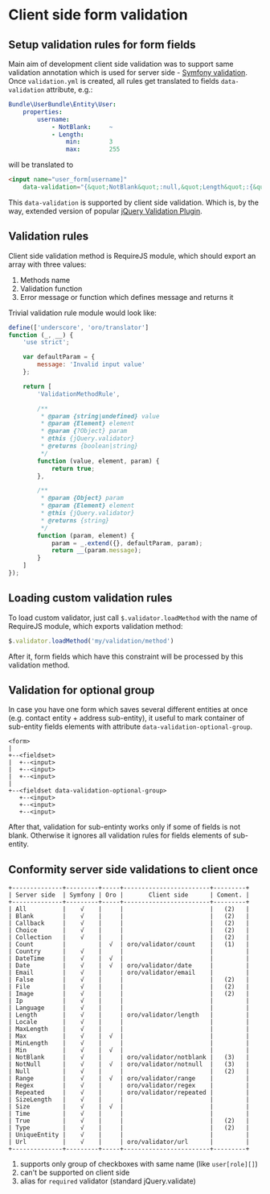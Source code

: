 #  Client side form validation
## Setup validation rules for form fields
Main aim of development client side validation was to support same validation annotation which is used for server side - [Symfony validation](http://symfony.com/doc/current/book/validation.html). Once `validation.yml` is created, all rules get translated to fields `data-validation` attribute, e.g.:
```yml
Bundle\UserBundle\Entity\User:
    properties:
        username:
            - NotBlank:     ~
            - Length:
                min:        3
                max:        255
```
will be translated to
```html
<input name="user_form[username]"
    data-validation="{&quot;NotBlank&quot;:null,&quot;Length&quot;:{&quot;min&quot;:3,&quot;max&quot;:255}}">
```
This `data-validation` is supported by client side validation. Which is, by the way, extended version of popular [jQuery Validation Plugin](http://jqueryvalidation.org/).

## Validation rules
Client side validation method is RequireJS module, which should export an array with three values:
 1. Methods name
 2. Validation function
 3. Error message or function which defines message and returns it

Trivial validation rule module would look like:
```js
define(['underscore', 'oro/translator']
function (_, __) {
    'use strict';

    var defaultParam = {
        message: 'Invalid input value'
    };

    return [
        'ValidationMethodRule',

        /**
         * @param {string|undefined} value
         * @param {Element} element
         * @param {?Object} param
         * @this {jQuery.validator}
         * @returns {boolean|string}
         */
        function (value, element, param) {
            return true;
        },

        /**
         * @param {Object} param
         * @param {Element} element
         * @this {jQuery.validator}
         * @returns {string}
         */
        function (param, element) {
            param = _.extend({}, defaultParam, param);
            return __(param.message);
        }
    ]
});
```

## Loading custom validation rules
To load custom validator, just call `$.validator.loadMethod` with the name of RequireJS module, which exports validation method:
```js
$.validator.loadMethod('my/validation/method')
```
After it, form fields which have this constraint will be processed by this validation method.

## Validation for optional group
In case you have one form which saves several different entities at once (e.g. contact entity + address sub-entity), it useful to mark container of sub-entity fields elements with attribute `data-validation-optional-group`.
```
<form>
|
+--<fieldset>
|  +--<input>
|  +--<input>
|  +--<input>
|
+--<fieldset data-validation-optional-group>
   +--<input>
   +--<input>
   +--<input>
```
After that, validation for sub-entinty works only if some of fields is not blank. Otherwise it ignores all validation rules for fields elements of sub-entity.

## Conformity server side validations to client once
```
+--------------+---------+-----+------------------------+---------+
| Server side  | Symfony | Oro |       Client side      | Coment. |
+--------------+---------+-----+------------------------+---------+
| All          |    √    |     |                        |   (2)   |
| Blank        |    √    |     |                        |   (2)   |
| Callback     |    √    |     |                        |   (2)   |
| Choice       |    √    |     |                        |   (2)   |
| Collection   |    √    |     |                        |   (2)   |
| Count        |         |  √  | oro/validator/count    |   (1)   |
| Country      |    √    |     |                        |         |
| DateTime     |    √    |  √  |                        |         |
| Date         |    √    |  √  | oro/validator/date     |         |
| Email        |    √    |     | oro/validator/email    |         |
| False        |    √    |     |                        |   (2)   |
| File         |    √    |     |                        |   (2)   |
| Image        |    √    |     |                        |   (2)   |
| Ip           |    √    |     |                        |         |
| Language     |    √    |     |                        |         |
| Length       |    √    |     | oro/validator/length   |         |
| Locale       |    √    |     |                        |         |
| MaxLength    |    √    |     |                        |         |
| Max          |    √    |  √  |                        |         |
| MinLength    |    √    |     |                        |         |
| Min          |    √    |  √  |                        |         |
| NotBlank     |    √    |     | oro/validator/notblank |   (3)   |
| NotNull      |    √    |  √  | oro/validator/notnull  |   (3)   |
| Null         |    √    |     |                        |   (2)   |
| Range        |    √    |  √  | oro/validator/range    |         |
| Regex        |    √    |     | oro/validator/regex    |         |
| Repeated     |    √    |     | oro/validator/repeated |         |
| SizeLength   |    √    |     |                        |         |
| Size         |    √    |  √  |                        |         |
| Time         |    √    |     |                        |         |
| True         |    √    |     |                        |   (2)   |
| Type         |    √    |     |                        |   (2)   |
| UniqueEntity |    √    |     |                        |         |
| Url          |    √    |     | oro/validator/url      |         |
+--------------+---------+-----+------------------------+---------+
```

 1. supports only group of checkboxes with same name (like `user[role][]`)
 2. can't be supported on client side
 3. alias for `required` validator (standard jQuery.validate)
